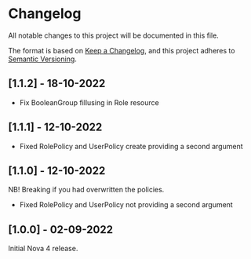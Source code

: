 # Changelog

All notable changes to this project will be documented in this file.

The format is based on [Keep a Changelog](https://keepachangelog.com/en/1.0.0/),
and this project adheres to [Semantic Versioning](https://semver.org/spec/v2.0.0.html).

## [1.1.2] - 18-10-2022

-   Fix BooleanGroup fillusing in Role resource

## [1.1.1] - 12-10-2022

-   Fixed RolePolicy and UserPolicy create providing a second argument

## [1.1.0] - 12-10-2022

NB! Breaking if you had overwritten the policies.

-   Fixed RolePolicy and UserPolicy not providing a second argument

## [1.0.0] - 02-09-2022

Initial Nova 4 release.
